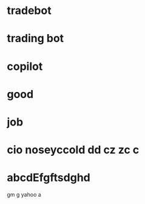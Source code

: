 # tradebot
# trading bot
# copilot
# good
# job
# cio noseyccold dd cz zc c
# abcdEfgftsdghd
gm
g yahoo
a
